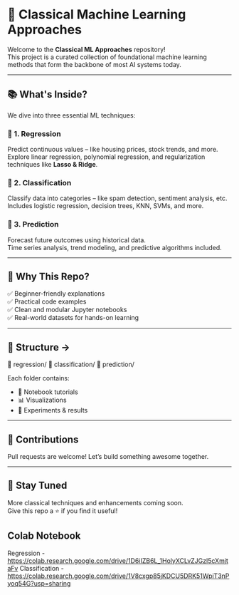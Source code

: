 # 🎯 Classical Machine Learning Approaches

Welcome to the **Classical ML Approaches** repository!  
This project is a curated collection of foundational machine learning methods that form the backbone of most AI systems today.

---

## 📚 What's Inside?

We dive into three essential ML techniques:

### 🔁 1. Regression  
Predict continuous values – like housing prices, stock trends, and more.  
Explore linear regression, polynomial regression, and regularization techniques like **Lasso & Ridge**.

### 🧠 2. Classification  
Classify data into categories – like spam detection, sentiment analysis, etc.  
Includes logistic regression, decision trees, KNN, SVMs, and more.

### 🔮 3. Prediction  
Forecast future outcomes using historical data.  
Time series analysis, trend modeling, and predictive algorithms included.

---

## 🚀 Why This Repo?

✅ Beginner-friendly explanations  
✅ Practical code examples  
✅ Clean and modular Jupyter notebooks  
✅ Real-world datasets for hands-on learning

---

## 📂 Structure ->

📁 regression/
📁 classification/
📁 prediction/


Each folder contains:

- 📘 Notebook tutorials  
- 📊 Visualizations  
- 🧪 Experiments & results  

---

## 🤝 Contributions

Pull requests are welcome! Let’s build something awesome together.

---

## 📌 Stay Tuned

More classical techniques and enhancements coming soon.  
Give this repo a ⭐ if you find it useful!

## Colab Notebook
Regression - https://colab.research.google.com/drive/1D6iIZB6L_1HolyXCLvZJGzl5cXmjtaFv
Classification - https://colab.research.google.com/drive/1V8cxgp85jKDCU5DRK51WpiT3nPyoq54G?usp=sharing
